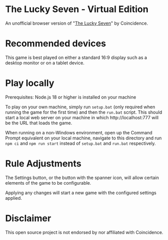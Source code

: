 # The Lucky Seven - Virtual Edition
An unofficial browser version of "[The Lucky Seven](https://coincidence.games/the-lucky-seven/)" by Coincidence.

# Recommended devices
This game is best played on either a standard 16:9 display such as a desktop monitor or on a tablet device.

# Play locally
Prerequisites: Node.js 18 or higher is installed on your machine

To play on your own machine, simply run `setup.bat` (only required when running the game for the first time) and then the `run.bat` script. This should start a local web server on your machine in which http://localhost:777 will be the URL that loads the game.

When running on a non-Windows environment, open up the Command Prompt equivalent on your local machine, navigate to this directory and run `npm ci` and `npm run start` instead of `setup.bat` and `run.bat` respectively.

# Rule Adjustments
The Settings button, or the button with the spanner icon, will allow certain elements of the game to be configurable.

Applying any changes will start a new game with the configured settings applied.

# Disclaimer
This open source project is not endorsed by nor affiliated with Coincidence.
